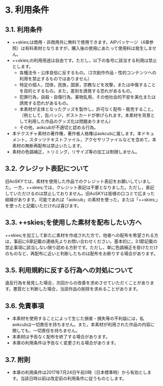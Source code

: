 # 3. 利用条件
## 3.1. 利用条件
* ++skies;は商用・非商用共に無料で使用できます。AIPパッケージ（4章参照）は有料素材となりますが，購入後の使用にあたって使用料は発生しません。
* ++skies;の利用用途は自由です。ただし，以下の各号に該当する利用は禁止とします。
  * 各種法令・公序良俗に反するもの。（2次創作作品・性的コンテンツへの利用を禁止するものではありません）
  * 特定の個人，団体，民族，国家，宗教などを攻撃，または中傷することを目的とするもの。また，差別を誘発する恐れがあるもの。
  * 犯罪行為，自殺・自傷行為，薬物乱用，その他社会的不安を美化または誘発する恐れがあるもの。
  * 本素材が主体となったグッズを製作し，許可なく配布・販売すること。（例として，缶バッジ，ポストカードが挙げられます。本素材を背景として利用した作品のグッズ化は問題ありません）
  * その他，aokcubが不適切と認める行為。
* 本テクスチャ素材の著作権，著作者人格権はaokcubに属します。本ドキュメント，スタッツテキストファイル，アクセサリファイルなどを含めて，本素材の無断再配布は禁止いたします。
* 素材の色調補正，トリミング，リサイズ等の加工は制限しません。

## 3.2. クレジット表記について
旧AoSKYでは，素材を使用した作品でのクレジット表記をお願いしていました。一方，++skies;では，クレジット表記は不要となりました。ただし，表記していただけるのは禁止しておりません。旧AoSKYは皆様の口コミで広まった経緯があります。可能であれば「aokcub」の素材を使った，または「++skies;」を使ったと記載いただければ喜びます。

## 3.3. ++skies;を使用した素材を配布したい方へ
++skies;を加工して新たに素材を作成された方で，他者への配布を希望される方は，事前に6章記載の連絡先よりお問い合わせください。基本的に，3.1節記載の禁止事項に該当しない限り認める方針です。ただし，単に色調補正を掛けただけのものなど，再配布に近いと判断したものは配布をお断りする場合があります。

## 3.5. 利用規約に反する行為への対処について
違反行為を発見した場合，次回からの改善を求めさせていただくことがあります。悪質だと判断した場合，当該作品の削除を求めることがあります。

## 3.6. 免責事項
* 本素材を使用することによって生じた損害・損失等の不利益には，私aokcubは一切責任を持ちません。また，本素材が利用された作品の内容に関しても，一切責任を持ちません。
* 本素材は予告なく配布を終了する場合があります。
* 本章の利用条件は予告なく変更される場合があります。

## 3.7. 附則
* 本章の利用条件は2017年7月24日午前0時（日本標準時）から有効とします。当該日時以前は改定前の利用条件に従うものとします。
